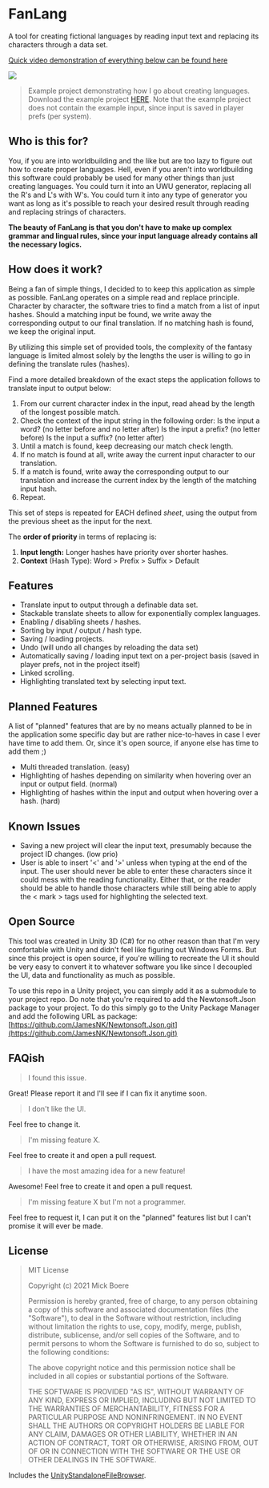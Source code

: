 # FanLang

A tool for creating fictional languages by reading input text and replacing its characters through a data set.

[Quick video demonstration of everything below can be found here](https://www.youtube.com/watch?v=Vk4Ewopi_K4)

![](https://mickboere.com/wp-content/uploads/2021/01/ExampleLanguageScreenshot.png)

> Example project demonstrating how I go about creating languages. Download the example project [HERE](https://drive.google.com/file/d/1afVMiwYk5kExp4PT5wBZzKlSC8fi9DKt/view?usp=sharing).
> Note that the example project does not contain the example input, since input is saved in player prefs (per system).

## Who is this for?

You, if you are into worldbuilding and the like but are too lazy to figure out how to create proper languages.
Hell, even if you aren't into worldbuilding this software could probably be used for many other things than just creating languages. You could turn it into an UWU generator, replacing all the R's and L's with W's. You could turn it into any type of generator you want as long as it's possible to reach your desired result through reading and replacing strings of characters.

**The beauty of FanLang is that you don't have to make up complex grammar and lingual rules, since your input language already contains all the necessary logics.**

## How does it work?

Being a fan of simple things, I decided to to keep this application as simple as possible. FanLang operates on a simple read and replace principle. Character by character, the software tries to find a match from a list of input hashes. Should a matching input be found, we write away the corresponding output to our final translation. If no matching hash is found, we keep the original input.

By utilizing this simple set of provided tools, the complexity of the fantasy language is limited almost solely by the lengths the user is willing to go in defining the translate rules (hashes).

Find a more detailed breakdown of the exact steps the application follows to translate input to output below:

 1. From our current character index in the input, read ahead by the length of the longest possible match.
 2. Check the context of the input string in the following order: Is the input a word? (no letter before and no letter after) Is the input a prefix? (no letter before) Is the input a suffix? (no letter after)
 3. Until a match is found, keep decreasing our match check length.
 4. If no match is found at all, write away the current input character to our translation.
 5. If a match is found, write away the corresponding output to our translation and increase the current index by the length of the matching input hash.
 6. Repeat.

This set of steps is repeated for EACH defined *sheet*, using the output from the previous sheet as the input for the next.

The **order of priority** in terms of replacing is:

1. **Input length:** Longer hashes have priority over shorter hashes.
2. **Context** (Hash Type): Word > Prefix > Suffix > Default

## Features

 - Translate input to output through a definable data set.
 - Stackable translate sheets to allow for exponentially complex languages.
 - Enabling / disabling sheets / hashes.
 - Sorting by input / output / hash type.
 - Saving / loading projects.
 - Undo (will undo all changes by reloading the data set)
 - Automatically saving / loading input text on a per-project basis (saved in player prefs, not in the project itself)
 - Linked scrolling.
 - Highlighting translated text by selecting input text.

## Planned Features

A list of "planned" features that are by no means actually planned to be in the application some specific day but are rather nice-to-haves in case I ever have time to add them.
Or, since it's open source, if anyone else has time to add them ;)

- Multi threaded translation. (easy)
- Highlighting of hashes depending on similarity when hovering over an input or output field. (normal)
- Highlighting of hashes within the input and output when hovering over a hash. (hard)

## Known Issues

- Saving a new project will clear the input text, presumably because the project ID changes. (low prio)
- User is able to insert '<' and '>' unless when typing at the end of the input. The user should never be able to enter these characters since it could mess with the reading functionality. Either that, or the reader should be able to handle those characters while still being able to apply the < mark > tags used for highlighting the selected text.

## Open Source

This tool was created in Unity 3D (C#) for no other reason than that I'm very comfortable with Unity and didn't feel like figuring out Windows Forms. But since this project is open source, if you're willing to recreate the UI it should be very easy to convert it to whatever software you like since I decoupled the UI, data and functionality as much as possible.

To use this repo in a Unity project, you can simply add it as a submodule to your project repo.
Do note that you're required to add the Newtonsoft.Json package to your project. To do this simply go to the Unity Package Manager and add the following URL as package: [https://github.com/JamesNK/Newtonsoft.Json.git](https://github.com/JamesNK/Newtonsoft.Json.git)

## FAQish

> I found this issue.

Great! Please report it and I'll see if I can fix it anytime soon.

> I don't like the UI.

Feel free to change it.

> I'm missing feature X.

Feel free to create it and open a pull request.

> I have the most amazing idea for a new feature!

Awesome! Feel free to create it and open a pull request.

> I'm missing feature X but I'm not a programmer.

Feel free to request it, I can put it on the "planned" features list but I can't promise it will ever be made.

## License

> MIT License
> 
> Copyright (c) 2021 Mick Boere
> 
> Permission is hereby granted, free of charge, to any person obtaining
> a copy of this software and associated documentation files (the
> "Software"), to deal in the Software without restriction, including
> without limitation the rights to use, copy, modify, merge, publish,
> distribute, sublicense, and/or sell copies of the Software, and to
> permit persons to whom the Software is furnished to do so, subject to
> the following conditions:
> 
> The above copyright notice and this permission notice shall be
> included in all copies or substantial portions of the Software.
> 
> THE SOFTWARE IS PROVIDED "AS IS", WITHOUT WARRANTY OF ANY KIND,
> EXPRESS OR IMPLIED, INCLUDING BUT NOT LIMITED TO THE WARRANTIES OF
> MERCHANTABILITY, FITNESS FOR A PARTICULAR PURPOSE AND NONINFRINGEMENT.
> IN NO EVENT SHALL THE AUTHORS OR COPYRIGHT HOLDERS BE LIABLE FOR ANY
> CLAIM, DAMAGES OR OTHER LIABILITY, WHETHER IN AN ACTION OF CONTRACT,
> TORT OR OTHERWISE, ARISING FROM, OUT OF OR IN CONNECTION WITH THE
> SOFTWARE OR THE USE OR OTHER DEALINGS IN THE SOFTWARE.

Includes the [UnityStandaloneFileBrowser](https://github.com/gkngkc/UnityStandaloneFileBrowser).

